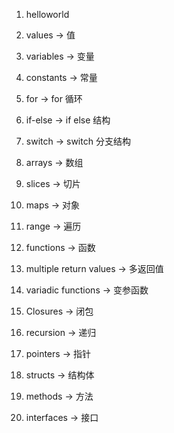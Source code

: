 1. helloworld
2. values -> 值
3. variables -> 变量
4. constants -> 常量

5. for -> for 循环
6. if-else -> if else 结构
7. switch -> switch 分支结构

8. arrays -> 数组
9. slices -> 切片
10. maps -> 对象
11. range -> 遍历

12. functions -> 函数
13. multiple return values -> 多返回值
14. variadic functions -> 变参函数
15. Closures -> 闭包
16. recursion -> 递归

17. pointers -> 指针
18. structs -> 结构体
19. methods -> 方法
20. interfaces -> 接口